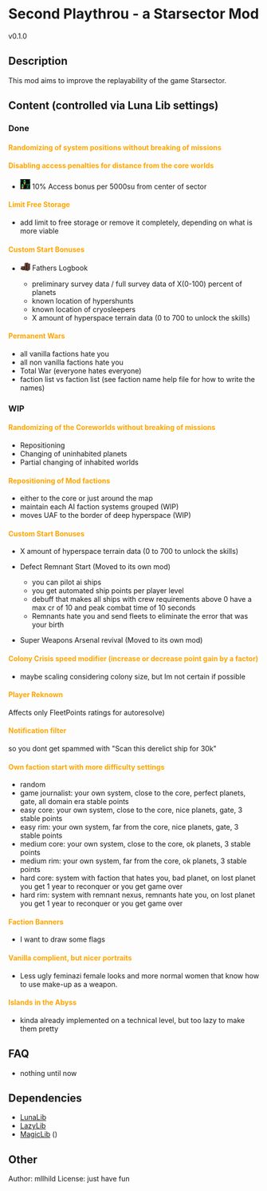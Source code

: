 # Second Playthrou - a Starsector Mod

v0.1.0

## Description

This mod aims to improve the replayability of the game Starsector.

## Content (controlled via Luna Lib settings)

### Done

   #### <span style="color:Orange;"> Randomizing of system positions without breaking of missions </span> 
 
 
   #### <span style="color:Orange;">Disabling access penalties for distance from the core worlds  </span>
   - <img src="readme_files/spm_accessbonus5.png" alt="A_Name" title="This text is shown on hover" width="20" /> 10% Access bonus per 5000su from center of sector 
    

   #### <span style="color:Orange;">Limit Free Storage</span>
   - add limit to free storage or remove it completely, depending on what is more viable


   #### <span style="color:Orange;">Custom Start Bonuses</span>
   - <img src="graphics/icons/cargo/xwc_fathers_logbook.png" alt="A_Name" title="This text is shown on hover" width="20" /> Fathers Logbook
     
      - preliminary survey data / full survey data of X(0-100) percent of planets
      - known location of hypershunts
      - known location of cryosleepers
      - X amount of hyperspace terrain data (0 to 700 to unlock the skills)

   #### <span style="color:Orange;">Permanent Wars</span>
   - all vanilla factions hate you
   - all non vanilla factions hate you
   - Total War (everyone hates everyone)
   - faction list vs faction list (see faction name help file for how to write the names)


### WIP


   #### <span style="color:Orange;"> Randomizing of the Coreworlds without breaking of missions </span> 
   - Repositioning
   - Changing of uninhabited planets
   - Partial changing of inhabited worlds 

 
   #### <span style="color:Orange;">Repositioning of Mod factions</span>
   - either to the core or just around the map
   - maintain each AI faction systems grouped (WIP)
   - moves UAF to the border of deep hyperspace (WIP) 

   #### <span style="color:Orange;">Custom Start Bonuses</span>
   - X amount of hyperspace terrain data (0 to 700 to unlock the skills)
      
   - Defect Remnant Start (Moved to its own mod)
      - you can pilot ai ships
      - you get automated ship points per player level
      - debuff that makes all ships with crew requirements above 0 have a max cr of 10 and peak combat time of 10 seconds
      - Remnants hate you and send fleets to eliminate the error that was your birth
   
   - Super Weapons Arsenal revival (Moved to its own mod)

   #### <span style="color:Orange;">Colony Crisis speed modifier (increase or decrease point gain by a factor)</span>
   - maybe scaling considering colony size, but Im not certain if possible
 

   #### <span style="color:Orange;">Player Reknown </span>
   Affects only FleetPoints ratings for autoresolve)


   #### <span style="color:Orange;">Notification filter</span>
   so you dont get spammed with "Scan this derelict ship for 30k"


   #### <span style="color:Orange;">Own faction start with more difficulty settings</span>
   - random
   - game journalist: your own system, close to the core, perfect planets, gate, all domain era stable points
   - easy core: your own system, close to the core, nice planets, gate, 3 stable points
   - easy rim: your own system, far from the core, nice planets, gate, 3 stable points
   - medium core: your own system, close to the core, ok planets, 3 stable points
   - medium rim: your own system, far from the core, ok planets, 3 stable points
   - hard core: system with faction that hates you, bad planet, on lost planet you get 1 year to reconquer or you get game over
   - hard rim: system with remnant nexus, remnants hate you, on lost planet you get 1 year to reconquer or you get game over


   #### <span style="color:Orange;">Faction Banners</span>
   - I want to draw some flags

   #### <span style="color:Orange;">Vanilla complient, but nicer portraits</span>
   - Less ugly feminazi female looks and more normal women that know how to use make-up as a weapon.

   #### <span style="color:Orange;">Islands in the Abyss</span>
   - kinda already implemented on a technical level, but too lazy to make them pretty 

## FAQ

- nothing until now

## Dependencies
- [LunaLib]
- [LazyLib] 
- [MagicLib] ()

## Other

Author: mllhild
License: just have fun

[LunaLib]: https://github.com/Lukas22041/LunaLib/
[LazyLib]: https://github.com/LazyWizard/lazylib/
[MagicLib]: https://github.com/MagicLibStarsector/MagicLib/

